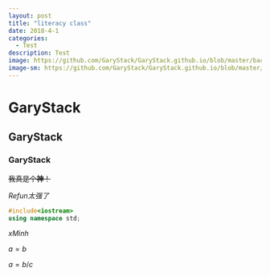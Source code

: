 ```yaml
---
layout: post
title: "literacy class"
date: 2018-4-1
categories:
  - Test
description: Test
image: https://github.com/GaryStack/GaryStack.github.io/blob/master/background/%E6%98%9F%E7%A9%BA/timg%20(1).jpg?raw=true
image-sm: https://github.com/GaryStack/GaryStack.github.io/blob/master/background/%E6%98%9F%E7%A9%BA/timg%20(1).jpg?raw=true
---
```


# GaryStack

## GaryStack

### GaryStack

~~我真是个**神**！~~

*Refun太强了*

```cpp
#include<iostream>
using namespace std;
```

$xMinh$

$a=b%2$

$a=b/c$

